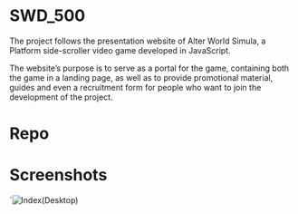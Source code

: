 
# SWD_500
The project follows the presentation website of Alter World Simula, a Platform side-scroller video game developed in JavaScript.

The website’s purpose is to serve as a portal for the game, containing both the game in a landing page, as well as to provide promotional material, guides and even a recruitment form for people who want to join the development of the project.

# Repo

# Screenshots
`![Index(Desktop)](screenshots/index_desktop.jpg) 